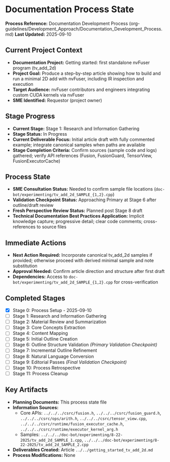 # Documentation Process State

**Process Reference:** Documentation Development Process (org-guidelines/Development_Approach/Documentation_Development_Process.md)
**Last Updated:** 2025-09-10

## Current Project Context
- **Documentation Project:** Getting started: first standalone nvFuser program (tv_add_2d)
- **Project Goal:** Produce a step-by-step article showing how to build and run a minimal 2D add with nvFuser, including IR inspection and execution
- **Target Audience:** nvFuser contributors and engineers integrating custom CUDA kernels via nvFuser
- **SME Identified:** Requestor (project owner)

## Stage Progress
- **Current Stage:** Stage 1: Research and Information Gathering
- **Stage Status:** In Progress
- **Current Deliverable Focus:** Initial article draft with fully commented example; integrate canonical samples when paths are available
- **Stage Completion Criteria:** Confirm sources (sample code and logs) gathered; verify API references (Fusion, FusionGuard, TensorView, FusionExecutorCache)

## Process State
- **SME Consultation Status:** Needed to confirm sample file locations (`doc-bot/experimenting/tv_add_2d_SAMPLE_{1,2}.cpp`)
- **Validation Checkpoint Status:** Approaching Primary at Stage 6 after outline/draft review
- **Fresh Perspective Review Status:** Planned post Stage 8 draft
- **Technical Documentation Best Practices Application:** Implicit knowledge capture; progressive detail; clear code comments; cross-references to source files

## Immediate Actions
- **Next Action Required:** Incorporate canonical tv_add_2d samples if provided; otherwise proceed with derived minimal sample and note substitution
- **Approval Needed:** Confirm article direction and structure after first draft
- **Dependencies:** Access to `doc-bot/experimenting/tv_add_2d_SAMPLE_{1,2}.cpp` for cross-verification

## Completed Stages
- [x] Stage 0: Process Setup - 2025-09-10
- [ ] Stage 1: Research and Information Gathering
- [ ] Stage 2: Material Review and Summarization
- [ ] Stage 3: Core Concepts Extraction
- [ ] Stage 4: Content Mapping
- [ ] Stage 5: Initial Outline Creation
- [ ] Stage 6: Outline Structure Validation *(Primary Validation Checkpoint)*
- [ ] Stage 7: Incremental Outline Refinement
- [ ] Stage 8: Natural Language Conversion
- [ ] Stage 9: Editorial Passes *(Final Validation Checkpoint)*
- [ ] Stage 10: Process Retrospective
- [ ] Stage 11: Process Cleanup

## Key Artifacts
- **Planning Documents:** This process state file
- **Information Sources:**
  - Core APIs: `../../../csrc/fusion.h`, `../../../csrc/fusion_guard.h`, `../../../csrc/ops/arith.h`, `../../../csrc/tensor_view.cpp`, `../../../csrc/runtime/fusion_executor_cache.h`, `../../../csrc/runtime/executor_kernel_arg.h`
  - Samples: `../../../doc-bot/experimenting/8-22-2025/tv_add_2d_SAMPLE_1.cpp`, `../../../doc-bot/experimenting/8-22-2025/tv_add_2d_SAMPLE_2.cpp`
- **Deliverables Created:** Article `../../getting_started_tv_add_2d.md`
- **Process Modifications:** None

